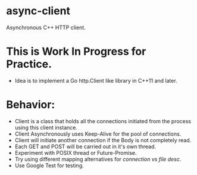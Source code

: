 # async-client
Asynchronous C++ HTTP client.

# This is Work In Progress for Practice.

- Idea is to implement a Go http.Client like library in C++11  and later.

# Behavior:

- Client is a class that holds all the connections initiated from the process using this
  client instance.
- Client Asynchronously uses Keep-Alive for the pool of connections.
- Client will initiate another connection if the Body is not completely read.
- Each GET and POST will be carried out in it's own thread.
- Experiment with POSIX thread or Future-Promise.
- Try using different mapping alternatives for _connection vs file desc_.
- Use Google Test for testing.
